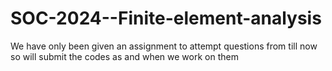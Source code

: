 # SOC-2024--Finite-element-analysis
We have only been given an assignment to attempt questions from till now so will submit the codes as and when we work on them
